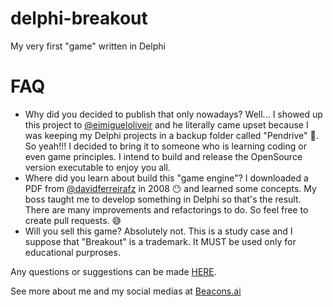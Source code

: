 # delphi-breakout
My very first "game" written in Delphi

# FAQ
- Why did you decided to publish that only nowadays?
  Well... I showed up this project to [@eimigueloliveir](https://github.com/eimigueloliveir) and he literally came upset because I was keeping my Delphi projects in a backup folder called "Pendrive" 🤣. So yeah!!! I decided to bring it to someone who is learning coding or even game principles. I intend to build and release the OpenSource version executable to enjoy you all.
- Where did you learn about build this "game engine"?
  I downloaded a PDF from [@davidferreirafz](https://github.com/davidferreirafz) in 2008 😶 and learned some concepts. My boss taught me to develop something in Delphi so that's the result. There are many improvements and refactorings to do. So feel free to create pull requests. 😅
- Will you sell this game?
  Absolutely not. This is a study case and I suppose that "Breakout" is a trademark. It MUST be used only for educational purproses.

Any questions or suggestions can be made [HERE](https://github.com/marcosrocha85/delphi-breakout/discussions).

See more about me and my social medias at [Beacons.ai](https://beacons.ai/marcosrochagpm)
